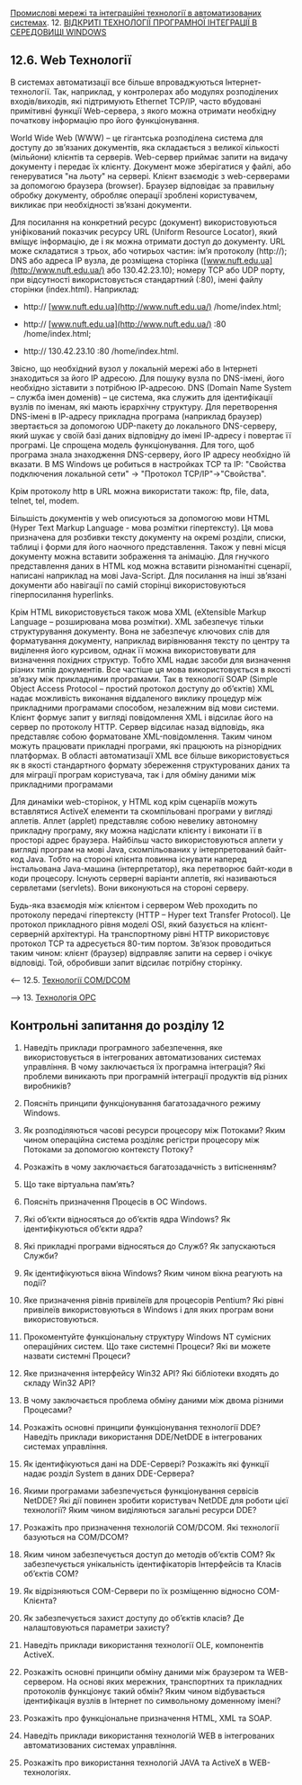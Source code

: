 [Промислові мережі та інтеграційні технології в автоматизованих системах](README.md). 12. [ВІДКРИТІ ТЕХНОЛОГІЇ ПРОГРАМНОЇ ІНТЕГРАЦІЇ В СЕРЕДОВИЩІ WINDOWS](12.md) 

## 12.6. Web Технології

В системах автоматизації все більше впроваджуються Інтернет-технології. Так, наприклад, у контролерах або модулях розподілених входів/виходів, які підтримують Ethernet TCP/IP, часто вбудовані примітивні функції Web-сервера, з якого можна отримати необхідну початкову інформацію про його функціонування. 

World Wide Web (WWW) – це гігантська розподілена система для доступу до зв’язаних документів, яка складається з великої кількості (мільйони) клієнтів та серверів. Web-cервер приймає запити на видачу документу і передає їх клієнту. Документ може зберігатися у файлі, або генеруватися "на льоту" на сервері. Клієнт взаємодіє з web-серверами за допомогою браузера (browser). Браузер відповідає за правильну обробку документу, обробляє операції зроблені користувачем, викликає при необхідності зв’язані документи. 

Для посилання на конкретний ресурс (документ) використовуються уніфікований показчик ресурсу URL (Uniform Resource Locator), який вміщує інформацію, де і як можна отримати доступ до документу. URL може складатися з трьох, або чотирьох частин: ім’я протоколу (http://); DNS або адреса IP вузла, де розміщена сторінка ([www.nuft.edu.ua](http://www.nuft.edu.ua/) або 130.42.23.10); номеру ТСР або UDP порту, при відсутності використовується стандартний (:80), імені файлу сторінки (index.html). Наприклад:

- http:// [www.nuft.edu.ua](http://www.nuft.edu.ua/) /home/index.html;

- http:// [www.nuft.edu.ua](http://www.nuft.edu.ua/) :80 /home/index.html;

- http:// 130.42.23.10 :80 /home/index.html.

Звісно, що необхідний вузол у локальній мережі або в Інтернеті знаходиться за його ІР адресою. Для пошуку вузла по DNS-імені, його необхідно зіставити з потрібною ІР-адресою. DNS (Domain Name System – служба імен доменів) – це система, яка служить для ідентифікації вузлів по іменам, які мають ієрархічну структуру. Для перетворення DNS-імені в ІР-адресу прикладна програма (наприклад браузер) звертається за допомогою UDP-пакету до локального DNS-серверу, який шукає у своїй базі даних відповідну до імені ІР-адресу і повертає її програмі. Це спрощена модель функціонування. Для того, щоб програма знала знаходження DNS-серверу, його ІР адресу необхідно їй вказати. В MS Windows це робиться в настройках ТСР та ІР: "Свойства подключения локальной сети" -> "Протокол ТСР/IР"->"Свойства".

Крім протоколу http в URL можна використати також: ftp, file, data, telnet, tel, modem.

Більшість документів у web описуються за допомогою мови HTML (Hyper Text Markup Language - мова розмітки гіпертексту). Ця мова призначена для розбивки тексту документу на окремі розділи, списки, таблиці і форми для його наочного представлення. Також у певні місця документу можна вставити зображення та анімацію. Для гнучкого представлення даних в HTML код можна вставити різноманітні сценарії, написані наприклад на мові Java-Script. Для посилання на інші зв’язані документи або навігації по самій сторінці використовуються гіперпосилання hyperlinks.

Крім HTML використовується також мова XML (eXtensible Markup Language – розширювана мова розмітки). XML забезпечує тільки структурування документу. Вона не забезпечує ключових слів для форматування документу, наприклад вирівнювання тексту по центру та виділення його курсивом, однак її можна використовувати для визначення похідних структур. Тобто XML надає засоби для визначення різних типів документів. Все частіше ця мова використовується в якості зв’язку між прикладними програмами. Так в технології SOAP (Simple Object Access Protocol – простий протокол доступу до об’єктів) XML надає можливість виконання віддаленого виклику процедур між прикладними програмами способом, незалежним від мови системи. Клієнт формує запит у вигляді повідомлення XML і відсилає його на сервер по протоколу HTTP. Сервер відсилає назад відповідь, яка представляє собою форматоване XML-повідомлення. Таким чином можуть працювати прикладні програми, які працюють на різнорідних платформах. В області автоматизації XML все більше використовується як в якості стандартного формату збереження структурованих даних та для міграції програм користувача, так і для обміну даними між прикладними програмами

Для динаміки web-сторінок, у HTML код крім сценаріїв можуть вставлятися ActiveX елементи та скомпільовані програми у вигляді аплетів. Аплет (applet) представляє собою невелику автономну прикладну програму, яку можна надіслати клієнту і виконати її в просторі адрес браузера. Найбільш часто використовуються аплети у вигляді програм на мові Java, скомпільованих у інтерпретований байт-код Java. Тобто на стороні клієнта повинна існувати наперед інстальована Java-машина (інтерпретатор), яка перетворює байт-коди в коди процесору. Існують серверні варіанти аплетів, які називаються сервлетами (servlets). Вони виконуються на стороні серверу.

Будь-яка взаємодія між клієнтом і сервером Web проходить по протоколу передачі гіпертексту (HTTP – Hyper text Transfer Protocol). Це протокол прикладного рівня моделі OSI, який базується на клієнт-серверній архітектурі. На транспортному рівні HTTP використовує протокол TCP та адресується 80-тим портом. Зв’язок проводиться таким чином: клієнт (браузер) відправляє запити на сервер і очікує відповіді. Той, обробивши запит відсилає потрібну сторінку.



<-- 12.5. [Технології СОМ/DCOM](12_5.md)  

--> 13. [Технологія ОРС](13.md)



## Контрольні запитання до розділу 12

1. Наведіть приклади програмного забезпечення, яке використовується в інтегрованих автоматизованих системах управління. В чому заключається їх програмна інтеграція? Які проблеми виникають при програмній інтеграції продуктів від різних виробників? 

2. Поясніть принципи функціонування багатозадачного режиму Windows.

3. Як розподіляються часові ресурси процесору між Потоками? Яким чином операційна система розділяє регістри процесору між Потоками за допомогою контексту Потоку?

4. Розкажіть в чому заключається багатозадачність з витісненням? 

5. Що таке віртуальна пам’ять? 

6. Поясніть призначення Процесів в ОС Windows.

7. Які об’єкти відносяться до об’єктів ядра Windows? Як ідентифікуються об’єкти ядра?

8. Які прикладні програми відносяться до Служб? Як запускаються Служби?

9. Як ідентифікуються вікна Windows? Яким чином вікна реагують на події?

10. Яке призначення рівнів привілеїв для процесорів Pentium? Які рівні привілеїв використовуються в Windows і для яких програм вони використовуються. 

11. Прокоментуйте функціональну структуру Windows NT сумісних операційних систем. Що таке системні Процеси? Які ви можете назвати системні Процеси?

12. Яке призначення інтерфейсу Win32 API? Які бібліотеки входять до складу Win32 API? 

13. В чому заключається проблема обміну даними між двома різними Процесами?

14. Розкажіть основні принципи функціонування технології DDE? Наведіть приклади використання DDE/NetDDE в інтегрованих системах управління.

15. Як ідентифікуються дані на DDE-Сервері? Розкажіть які функції надає розділ System в даних DDE-Сервера?

16. Якими програмами забезпечується функціонування сервісів NetDDE? Які дії повинен зробити користувач NetDDE для роботи цієї технології? Яким чином виділяються загальні ресурси DDE? 

17. Розкажіть про призначення технологій COM/DCOM. Які технології базуються на COM/DCOM? 

18. Яким чином забезпечується доступ до методів об’єктів COM? Як забезпечується унікальність ідентифікаторів Інтерфейсів та Класів об’єктів COM?

19. Як відрізняються СОМ-Сервери по їх розміщенню відносно СОМ-Клієнта?

20. Як забезпечується захист доступу до об’єктів класів? Де налаштовуються параметри захисту? 

21. Наведіть приклади використання технології OLE, компонентів ActiveX. 

22. Розкажіть основні принципи обміну даними між браузером та WEB-сервером. На основі яких мережних, транспортних та прикладних протоколів  функціонує такий обмін? Яким чином відбувається ідентифікація вузлів в Інтернет по символьному доменному імені? 

23. Розкажіть про функціональне призначення HTML, XML та SOAP. 

24. Наведіть приклади використання технологій WEB в інтегрованих автоматизованих системах управління.

25. Розкажіть про використання технологій JAVA та ActiveX в WEB-технологіях.  

 



  